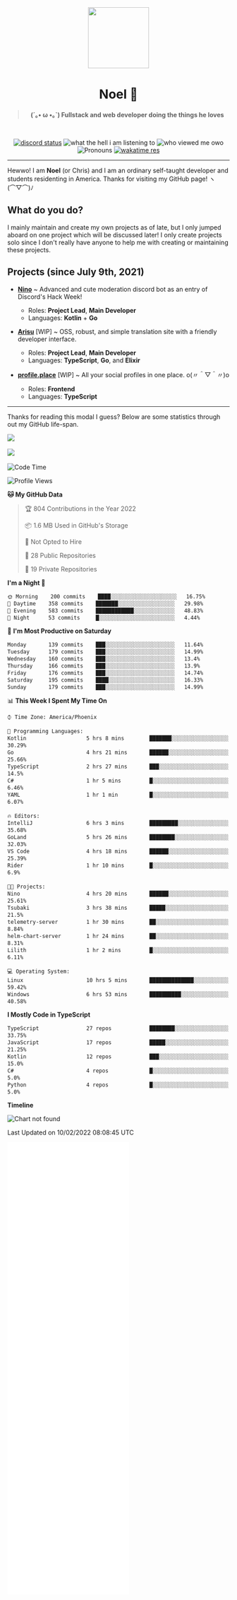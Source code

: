 <div align='center'>
  <div align='center'>
    <img
      src='https://cdn.floofy.dev/art/icons/icon_cinnamonserval.png'
      width='138'
      height='138'
    />
  </div>
  <h1>Noel 🐾</h1>
  <blockquote><strong>(´｡• ω •｡`) Fullstack and web developer doing the things he loves</strong></blockquote>

  <br />

  <a href='https://discord.com/users/280158289667555328' target='_blank'><img alt="discord status" src="https://dev.discordprofiles.me/badge/status/280158289667555328" /></a>
  <img alt="what the hell i am listening to" src="https://dev.discordprofiles.me/badge/spotify/280158289667555328" />
  <img alt="who viewed me owo" src="https://komarev.com/ghpvc/?username=auguwu" />
  <img alt='Pronouns' src='https://img.shields.io/endpoint?url=https://pronoundb.org/shields/6004d014406af11e4593a013' />
  <a href="https://wakatime.com/@auguwu" target='_blank'>
    <img alt='wakatime res' src='https://wakatime.com/badge/user/89736485-42ec-4c0f-a2f3-481db74514dc.svg' />
  </a>
</div>

<hr />

Hewwo! I am **Noel** (or Chris) and I am an ordinary self-taught developer and students residenting in America. Thanks for visiting my GitHub page! ヽ(⌒▽⌒)ﾉ

## What do you do?
I mainly maintain and create my own projects as of late, but I only jumped aboard on one project which will be discussed later! I only create projects
solo since I don't really have anyone to help me with creating or maintaining these projects.

## Projects (since July 9th, 2021)
- [**Nino**](https://nino.sh) ~ Advanced and cute moderation discord bot as an entry of Discord's Hack Week!
  - Roles: **Project Lead**, **Main Developer**
  - Languages: **Kotlin** + **Go**

- [**Arisu**](https://arisu.land) [WIP] ~ OSS, robust, and simple translation site with a friendly developer interface.
  - Roles: **Project Lead**, **Main Developer**
  - Languages: **TypeScript**, **Go**, and **Elixir**

- [**profile.place**](https://profile.place) [WIP] ~ All your social profiles in one place. o(〃＾▽＾〃)o
  - Roles: **Frontend**
  - Languages: **TypeScript**

---

Thanks for reading this modal I guess? Below are some statistics through out my GitHub life-span.

![](https://github-readme-stats.vercel.app/api?username=auguwu&count_private=true&show_icons=true&theme=gruvbox)

![](https://github-readme-stats.vercel.app/api/top-langs/?username=auguwu&layout=compact&theme=gruvbox)

<!--START_SECTION:waka-->
![Code Time](http://img.shields.io/badge/Code%20Time-2%2C713%20hrs%2055%20mins-blue)

![Profile Views](http://img.shields.io/badge/Profile%20Views-60-blue)

**🐱 My GitHub Data** 

> 🏆 804 Contributions in the Year 2022
 > 
> 📦 1.6 MB Used in GitHub's Storage 
 > 
> 🚫 Not Opted to Hire
 > 
> 📜 28 Public Repositories 
 > 
> 🔑 19 Private Repositories  
 > 
**I'm a Night 🦉** 

```text
🌞 Morning    200 commits    ████░░░░░░░░░░░░░░░░░░░░░   16.75% 
🌆 Daytime    358 commits    ███████░░░░░░░░░░░░░░░░░░   29.98% 
🌃 Evening    583 commits    ████████████░░░░░░░░░░░░░   48.83% 
🌙 Night      53 commits     █░░░░░░░░░░░░░░░░░░░░░░░░   4.44%

```
📅 **I'm Most Productive on Saturday** 

```text
Monday       139 commits    ███░░░░░░░░░░░░░░░░░░░░░░   11.64% 
Tuesday      179 commits    ███░░░░░░░░░░░░░░░░░░░░░░   14.99% 
Wednesday    160 commits    ███░░░░░░░░░░░░░░░░░░░░░░   13.4% 
Thursday     166 commits    ███░░░░░░░░░░░░░░░░░░░░░░   13.9% 
Friday       176 commits    ███░░░░░░░░░░░░░░░░░░░░░░   14.74% 
Saturday     195 commits    ████░░░░░░░░░░░░░░░░░░░░░   16.33% 
Sunday       179 commits    ███░░░░░░░░░░░░░░░░░░░░░░   14.99%

```


📊 **This Week I Spent My Time On** 

```text
⌚︎ Time Zone: America/Phoenix

💬 Programming Languages: 
Kotlin                   5 hrs 8 mins        ███████░░░░░░░░░░░░░░░░░░   30.29% 
Go                       4 hrs 21 mins       ██████░░░░░░░░░░░░░░░░░░░   25.66% 
TypeScript               2 hrs 27 mins       ███░░░░░░░░░░░░░░░░░░░░░░   14.5% 
C#                       1 hr 5 mins         █░░░░░░░░░░░░░░░░░░░░░░░░   6.46% 
YAML                     1 hr 1 min          █░░░░░░░░░░░░░░░░░░░░░░░░   6.07%

🔥 Editors: 
IntelliJ                 6 hrs 3 mins        █████████░░░░░░░░░░░░░░░░   35.68% 
GoLand                   5 hrs 26 mins       ████████░░░░░░░░░░░░░░░░░   32.03% 
VS Code                  4 hrs 18 mins       ██████░░░░░░░░░░░░░░░░░░░   25.39% 
Rider                    1 hr 10 mins        █░░░░░░░░░░░░░░░░░░░░░░░░   6.9%

🐱‍💻 Projects: 
Nino                     4 hrs 20 mins       ██████░░░░░░░░░░░░░░░░░░░   25.61% 
Tsubaki                  3 hrs 38 mins       █████░░░░░░░░░░░░░░░░░░░░   21.5% 
telemetry-server         1 hr 30 mins        ██░░░░░░░░░░░░░░░░░░░░░░░   8.84% 
helm-chart-server        1 hr 24 mins        ██░░░░░░░░░░░░░░░░░░░░░░░   8.31% 
Lilith                   1 hr 2 mins         █░░░░░░░░░░░░░░░░░░░░░░░░   6.11%

💻 Operating System: 
Linux                    10 hrs 5 mins       ██████████████░░░░░░░░░░░   59.42% 
Windows                  6 hrs 53 mins       ██████████░░░░░░░░░░░░░░░   40.58%

```

**I Mostly Code in TypeScript** 

```text
TypeScript               27 repos            ████████░░░░░░░░░░░░░░░░░   33.75% 
JavaScript               17 repos            █████░░░░░░░░░░░░░░░░░░░░   21.25% 
Kotlin                   12 repos            ███░░░░░░░░░░░░░░░░░░░░░░   15.0% 
C#                       4 repos             █░░░░░░░░░░░░░░░░░░░░░░░░   5.0% 
Python                   4 repos             █░░░░░░░░░░░░░░░░░░░░░░░░   5.0%

```


**Timeline**

![Chart not found](https://raw.githubusercontent.com/auguwu/auguwu/master/charts/bar_graph.png) 


 Last Updated on 10/02/2022 08:08:45 UTC
<!--END_SECTION:waka-->

![](./github-metrics.svg)
